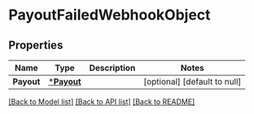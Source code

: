 # PayoutFailedWebhookObject

## Properties
Name | Type | Description | Notes
------------ | ------------- | ------------- | -------------
**Payout** | [***Payout**](Payout.md) |  | [optional] [default to null]

[[Back to Model list]](../README.md#documentation-for-models) [[Back to API list]](../README.md#documentation-for-api-endpoints) [[Back to README]](../README.md)

